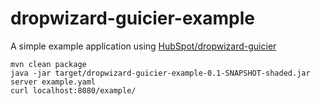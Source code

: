 # dropwizard-guicier-example

A simple example application using [HubSpot/dropwizard-guicier](https://github.com/HubSpot/dropwizard-guicier)

```
mvn clean package
java -jar target/dropwizard-guicier-example-0.1-SNAPSHOT-shaded.jar server example.yaml
curl localhost:8080/example/
```
